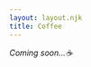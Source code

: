 ```yaml
---
layout: layout.njk
title: Coffee
---
```


<div class="animate">
<div class="center">

*Coming soon...☕️*

</div>
</div>